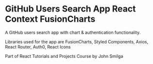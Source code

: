 # GitHub Users Search App React Context FusionCharts

A GitHub users search app with chart & authentication functionality.

Libraries used for the app are FusionCharts, Styled Components, Axios, React Router, Auth0, React Icons

Part of React Tutorials and Projects Course by John Smilga
